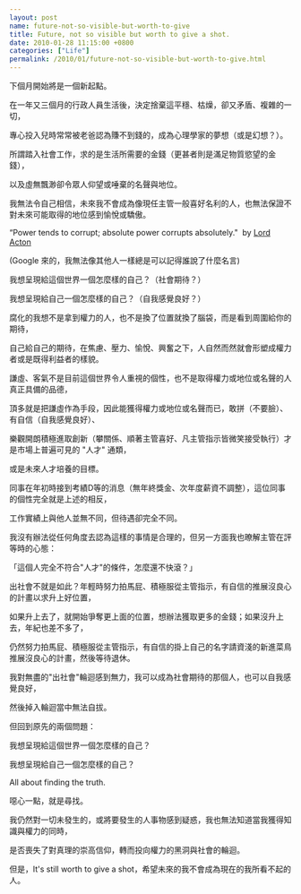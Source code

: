 ```yaml
---  
layout: post  
name: future-not-so-visible-but-worth-to-give  
title: Future, not so visible but worth to give a shot.  
date: 2010-01-28 11:15:00 +0800  
categories: ["Life"]  
permalink: /2010/01/future-not-so-visible-but-worth-to-give.html  
---  
```

下個月開始將是一個新起點。  
    
    
在一年又三個月的行政人員生活後，決定捨棄這平穩、枯燥，卻又矛盾、複雜的一切，  
    
專心投入兒時常常被老爸認為賺不到錢的，成為心理學家的夢想（或是幻想？）。  
    
所謂踏入社會工作，求的是生活所需要的金錢（更甚者則是滿足物質慾望的金錢），  
    
以及虛無飄渺卻令眾人仰望或唾棄的名聲與地位。  
    
我無法令自己相信，未來我不會成為像現任主管一般喜好名利的人，也無法保證不對未來可能取得的地位感到愉悅或驕傲。  
    
“Power tends to corrupt; absolute power corrupts absolutely."  by [Lord Acton](http://en.wikipedia.org/wiki/John_Dalberg-Acton,_1st_Baron_Acton)  
    
(Google 來的，我無法像其他人一樣總是可以記得誰說了什麼名言)  
    
我想呈現給這個世界一個怎麼樣的自己？（社會期待？）  
    
我想呈現給自己一個怎麼樣的自己？（自我感覺良好？）  
    
腐化的我想不是拿到權力的人，也不是換了位置就換了腦袋，而是看到周圍給你的期待，  
    
自己給自己的期待，在焦慮、壓力、愉悅、興奮之下，人自然而然就會形塑成權力者或是既得利益者的樣貌。  
    
謙虛、客氣不是目前這個世界令人重視的個性，也不是取得權力或地位或名聲的人真正具備的品德，  
    
頂多就是把謙虛作為手段，因此能獲得權力或地位或名聲而已，敢拼（不要臉）、有自信（自我感覺良好）、  
    
樂觀開朗積極進取創新（攀關係、順著主管喜好、凡主管指示皆微笑接受執行）才是市場上普遍可見的 "人才" 通類，  
    
或是未來人才培養的目標。  
    
    
同事在年初時接到考績D等的消息（無年終獎金、次年度薪資不調整），這位同事的個性完全就是上述的相反，  
    
工作實績上與他人並無不同，但待遇卻完全不同。  
    
我沒有辦法從任何角度去認為這樣的事情是合理的，但另一方面我也暸解主管在評等時的心態：  
    
「這個人完全不符合"人才"的條件，怎麼還不快滾？」  
    
出社會不就是如此？年輕時努力拍馬屁、積極服從主管指示，有自信的推展沒良心的計畫以求升上好位置，  
    
如果升上去了，就開始爭奪更上面的位置，想辦法獲取更多的金錢；如果沒升上去，年紀也差不多了，  
    
仍然努力拍馬屁、積極服從主管指示，有自信的掛上自己的名字請資淺的新進菜鳥推展沒良心的計畫，然後等待退休。  
    
    
我對無盡的"出社會"輪迴感到無力，我可以成為社會期待的那個人，也可以自我感覺良好，  
    
然後掉入輪迴當中無法自拔。  
    
但回到原先的兩個問題：  
    
我想呈現給這個世界一個怎麼樣的自己？  
    
我想呈現給自己一個怎麼樣的自己？  
    
All about finding the truth.  
    
噁心一點，就是尋找。  
    
我仍然對一切未發生的，或將要發生的人事物感到疑惑，我也無法知道當我獲得知識與權力的同時，  
    
是否喪失了對真理的崇高信仰，轉而投向權力的黑洞與社會的輪迴。  
    
但是，It's still worth to give a shot，希望未來的我不會成為現在的我所看不起的人。

